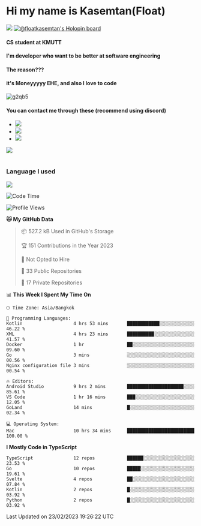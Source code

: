 # Hi my name is Kasemtan(Float)
![](https://64.media.tumblr.com/9c2a8f831efe8da556ffbf89cebb52c9/b86c1ab833a37e32-93/s1280x1920/d000dc22f75df64be2bc150f5fa69c4f6df6bb07.gifv)
[![@floatkasemtan's Holopin board](https://holopin.me/floatkasemtan)](https://holopin.io/@floatkasemtan)
#### CS student at KMUTT
#### I'm developer who want to be better at software engineering
#### The reason???
#### it's Moneyyyyy EHE, and also I love to code
![g2qb5](https://user-images.githubusercontent.com/69688279/175812510-9235eaf7-72f7-40d3-b163-56efa9aa5c6b.gif)

#### You can contact me through these (recommend using discord)
- [![](https://img.shields.io/badge/Discord-5865F2?logo=Discord&logoColor=white)](https://discordapp.com/users/278155096225742848)
- [![](https://img.shields.io/badge/Facebook-1877F2?logo=facebook&logoColor=white)](https://www.facebook.com/float.teavasirichokchai/)
- [![](https://img.shields.io/badge/linkedin-0A66C2?logo=linkedin&logoColor=white)](https://www.linkedin.com/in/kasemtan-teavasirichokchai-975531227/)

[![](https://github-readme-stats.vercel.app/api?username=FloatKasemtan&show_icons=true&theme=nightowl)]()
#
### Language I used
[![](https://github-readme-stats.vercel.app/api/top-langs/?username=FloatKasemtan&layout=compact&theme=nightowl)]()
<!--START_SECTION:waka-->
![Code Time](http://img.shields.io/badge/Code%20Time-988%20hrs%2041%20mins-blue)

![Profile Views](http://img.shields.io/badge/Profile%20Views-12-blue)

**🐱 My GitHub Data** 

> 📦 527.2 kB Used in GitHub's Storage 
 > 
> 🏆 151 Contributions in the Year 2023
 > 
> 🚫 Not Opted to Hire
 > 
> 📜 33 Public Repositories 
 > 
> 🔑 17 Private Repositories 
 > 
📊 **This Week I Spent My Time On** 

```text
🕑︎ Time Zone: Asia/Bangkok

💬 Programming Languages: 
Kotlin                   4 hrs 53 mins       ████████████░░░░░░░░░░░░░   46.22 % 
XML                      4 hrs 23 mins       ██████████░░░░░░░░░░░░░░░   41.57 % 
Docker                   1 hr                ██░░░░░░░░░░░░░░░░░░░░░░░   09.60 % 
Go                       3 mins              ░░░░░░░░░░░░░░░░░░░░░░░░░   00.56 % 
Nginx configuration file 3 mins              ░░░░░░░░░░░░░░░░░░░░░░░░░   00.54 % 

🔥 Editors: 
Android Studio           9 hrs 2 mins        █████████████████████░░░░   85.61 % 
VS Code                  1 hr 16 mins        ███░░░░░░░░░░░░░░░░░░░░░░   12.05 % 
GoLand                   14 mins             █░░░░░░░░░░░░░░░░░░░░░░░░   02.34 % 

💻 Operating System: 
Mac                      10 hrs 34 mins      █████████████████████████   100.00 % 
```

**I Mostly Code in TypeScript** 

```text
TypeScript               12 repos            ██████░░░░░░░░░░░░░░░░░░░   23.53 % 
Go                       10 repos            █████░░░░░░░░░░░░░░░░░░░░   19.61 % 
Svelte                   4 repos             ██░░░░░░░░░░░░░░░░░░░░░░░   07.84 % 
Kotlin                   2 repos             █░░░░░░░░░░░░░░░░░░░░░░░░   03.92 % 
Python                   2 repos             █░░░░░░░░░░░░░░░░░░░░░░░░   03.92 % 
```




 Last Updated on 23/02/2023 19:26:22 UTC
<!--END_SECTION:waka-->
<!--
**FloatKasemtan/FloatKasemtan** is a ✨ _special_ ✨ repository because its `README.md` (this file) appears on your GitHub profile.

Here are some ideas to get you started:

- 🔭 I’m currently working on ...
- 🌱 I’m currently learning ...
- 👯 I’m looking to collaborate on ...
- 🤔 I’m looking for help with ...
- 💬 Ask me about ...
- 📫 How to reach me: ...
- 😄 Pronouns: ...
- ⚡ Fun fact: ...
-->

